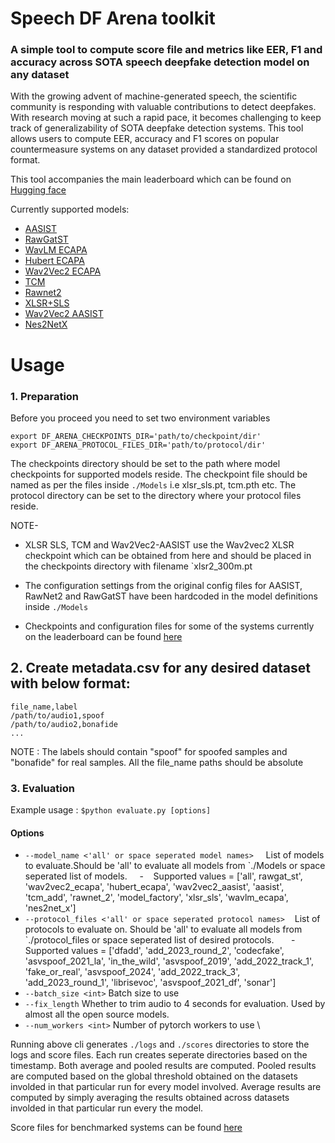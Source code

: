 # Speech DF Arena toolkit

### A simple tool to compute score file and metrics like EER, F1 and accuracy across SOTA speech deepfake detection model on any dataset 

With the growing advent of machine-generated speech, the scientific community is responding with valuable contributions to detect deepfakes. With research moving at such a rapid pace, it becomes challenging to keep track of generalizability of SOTA deepfake detection systems. This tool allows users to compute EER, accuracy and F1 scores on popular countermeasure systems on any dataset provided a standardized protocol format.

This tool accompanies the main leaderboard which  can be found on [Hugging face](https://huggingface.co/spaces/Speech-Arena-2025/Speech-DF-Arena)

Currently supported models:

- [AASIST](https://arxiv.org/abs/2110.01200)  
- [RawGatST](https://arxiv.org/abs/2107.12710)  
- [WavLM ECAPA](https://www.isca-archive.org/asvspoof_2024/kulkarni24_asvspoof.pdf)  
- [Hubert ECAPA](https://www.isca-archive.org/asvspoof_2024/kulkarni24_asvspoof.pdf)  
- [Wav2Vec2 ECAPA](https://www.isca-archive.org/asvspoof_2024/kulkarni24_asvspoof.pdf)  
- [TCM](https://arxiv.org/abs/2406.17376)  
- [Rawnet2](https://arxiv.org/pdf/2011.01108)  
- [XLSR+SLS](https://openreview.net/pdf?id=acJMIXJg2u)  
- [Wav2Vec2 AASIST](https://arxiv.org/pdf/2202.12233)  
- [Nes2NetX](https://arxiv.org/pdf/2504.05657)

# Usage 							
### 1. Preparation 

Before you proceed you need to set two environment variables
```
export DF_ARENA_CHECKPOINTS_DIR='path/to/checkpoint/dir'
export DF_ARENA_PROTOCOL_FILES_DIR='path/to/protocol/dir'
```
The checkpoints directory should be set to the path where model checkpoints for supported models reside. The checkpoint file should be named as per the files inside  `./Models`  i.e xlsr_sls.pt, tcm.pth etc. 
The protocol directory can be set to the directory where your protocol files reside.

NOTE- 
- XLSR SLS, TCM and Wav2Vec2-AASIST use the Wav2vec2 XLSR checkpoint which can be obtained from here and should be placed in the checkpoints directory with filename `xlsr2_300m.pt

- The configuration settings from the original config files for AASIST, RawNet2 and RawGatST have been hardcoded in the model definitions inside `./Models`
- Checkpoints and configuration files for some of the systems currently on the leaderboard can be found [here](https://drive.google.com/file/d/1iajJbXtrTDgyvxQYBA44V9_-nd9RaMzj/view?usp=sharing) 

## 2. Create metadata.csv for any desired dataset with below format:
```
file_name,label
/path/to/audio1,spoof
/path/to/audio2,bonafide
...

```
NOTE : The labels should contain "spoof" for spoofed samples and "bonafide" for real samples.
       All the file_name paths should be absolute 

### 3. Evaluation



Example usage : 
`$python evaluate.py [options]`

#### Options

- `--model_name <'all' or space seperated model names>` 
&nbsp;&nbsp;&nbsp; List of models to evaluate.Should be 'all' to evaluate all models from `./Models or space seperated list of models.
&nbsp;&nbsp;&nbsp; - &nbsp;&nbsp;&nbsp;Supported values = ['all', rawgat_st', 'wav2vec2_ecapa', 'hubert_ecapa', 'wav2vec2_aasist', 'aasist', 'tcm_add', 'rawnet_2', 'model_factory', 'xlsr_sls', 'wavlm_ecapa', 'nes2net_x']
- `--protocol_files <'all' or space seperated protocol names>` 
&nbsp;&nbsp;&nbsp;List of protocols to evaluate on. Should be 'all' to evaluate all models from `./protocol_files or space seperated list of desired protocols.
&nbsp;&nbsp;&nbsp;&nbsp;&nbsp;&nbsp;- Supported values =  ['dfadd', 'add_2023_round_2', 'codecfake', 'asvspoof_2021_la', 'in_the_wild', 'asvspoof_2019', 'add_2022_track_1', 'fake_or_real', 'asvspoof_2024', 'add_2022_track_3', 'add_2023_round_1', 'librisevoc', 'asvspoof_2021_df', 'sonar']
- `--batch_size <int>`   Batch size to use 
- `--fix_length` Whether to trim audio to 4 seconds for evaluation. Used by almost all the open source models.
- `--num_workers <int>` Number of pytorch workers to use \

Running above cli generates `./logs` and `./scores` directories to store the logs and score files. Each run creates seperate directories based on the timestamp. Both average and pooled results are computed. Pooled results are computed based on the global threshold obtained on the datasets involded in that particular run for every model involved. Average results are computed by simply averaging the results obtained across datasets involded in that particular run every the model.

Score files for benchmarked systems can be found [here](https://drive.google.com/file/d/1pI-tvCZt4U__gGGLsCQMdZqLv_QBe4NW/view?usp=sharing)